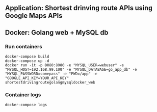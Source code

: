 ## Application: Shortest drinving route APIs using Google Maps APIs

## Docker: Golang web + MySQL db


### Run containers
```
docker-compose build
docker-compose up -d
docker run -it -p 8080:8080 -e "MYSQL_USER=webuser" -e "MYSQL_HOST=192.168.99.100" -e "MYSQL_DATABASE=go_app_db" -e "MYSQL_PASSWORD=somepass" -e "PWD=/app" -e "GOOGLE_API_KEY=YOUR_API_KEY" shortestdrivingroutegolangmysqldocker_web
```
### Container logs
```
docker-compose logs
```